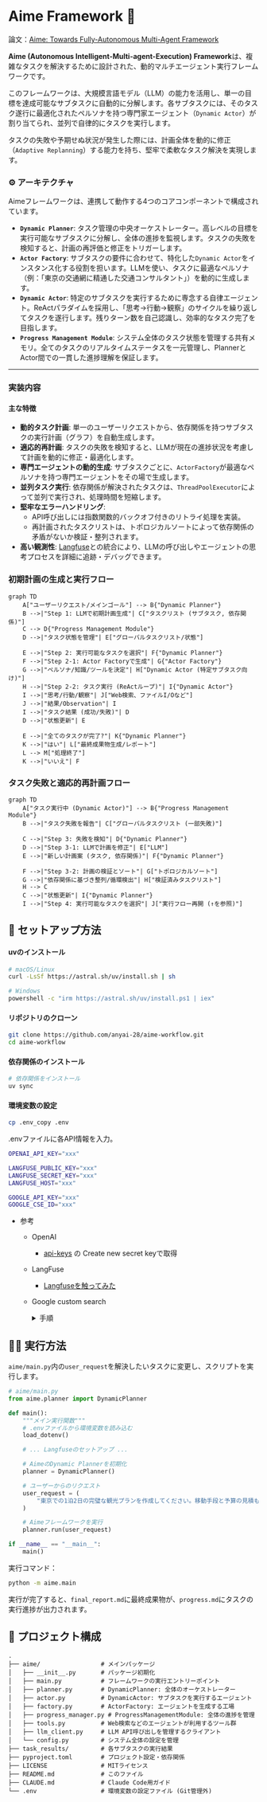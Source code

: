 # Aime Framework 🚀

論文：[Aime: Towards Fully-Autonomous Multi-Agent Framework](https://www.arxiv.org/abs/2507.11988)

**Aime (Autonomous Intelligent-Multi-agent-Execution) Framework**は、複雑なタスクを解決するために設計された、動的マルチエージェント実行フレームワークです。

このフレームワークは、大規模言語モデル（LLM）の能力を活用し、単一の目標を達成可能なサブタスクに自動的に分解します。各サブタスクには、そのタスク遂行に最適化されたペルソナを持つ専門家エージェント（`Dynamic Actor`）が割り当てられ、並列で自律的にタスクを実行します。

タスクの失敗や予期せぬ状況が発生した際には、計画全体を動的に修正（`Adaptive Replanning`）する能力を持ち、堅牢で柔軟なタスク解決を実現します。

### ⚙️ アーキテクチャ

Aimeフレームワークは、連携して動作する4つのコアコンポーネントで構成されています。

- **`Dynamic Planner`**:
  タスク管理の中央オーケストレーター。高レベルの目標を実行可能なサブタスクに分解し、全体の進捗を監視します。タスクの失敗を検知すると、計画の再評価と修正をトリガーします。
- **`Actor Factory`**:
  サブタスクの要件に合わせて、特化した`Dynamic Actor`をインスタンス化する役割を担います。LLMを使い、タスクに最適なペルソナ（例：「東京の交通網に精通した交通コンサルタント」）を動的に生成します。
- **`Dynamic Actor`**:
  特定のサブタスクを実行するために専念する自律エージェント。ReActパラダイムを採用し、「思考→行動→観察」のサイクルを繰り返してタスクを遂行します。残りターン数を自己認識し、効率的なタスク完了を目指します。
- **`Progress Management Module`**:
  システム全体のタスク状態を管理する共有メモリ。全てのタスクのリアルタイムステータスを一元管理し、PlannerとActor間での一貫した進捗理解を保証します。

-----

### 実装内容


#### 主な特徴

- **動的タスク計画**: 単一のユーザーリクエストから、依存関係を持つサブタスクの実行計画（グラフ）を自動生成します。
- **適応的再計画**: タスクの失敗を検知すると、LLMが現在の進捗状況を考慮して計画を動的に修正・最適化します。
- **専門エージェントの動的生成**: サブタスクごとに、`ActorFactory`が最適なペルソナを持つ専門エージェントをその場で生成します。
- **並列タスク実行**: 依存関係が解決されたタスクは、`ThreadPoolExecutor`によって並列で実行され、処理時間を短縮します。
- **堅牢なエラーハンドリング**:
  - API呼び出しには指数関数的バックオフ付きのリトライ処理を実装。
  - 再計画されたタスクリストは、トポロジカルソートによって依存関係の矛盾がないか検証・整列されます。
- **高い観測性**: [Langfuse](https://langfuse.com/)との統合により、LLMの呼び出しやエージェントの思考プロセスを詳細に追跡・デバッグできます。

### 初期計画の生成と実行フロー

```mermaid
graph TD
    A["ユーザーリクエスト/メインゴール"] --> B{"Dynamic Planner"}
    B -->|"Step 1: LLMで初期計画生成"| C["タスクリスト (サブタスク, 依存関係)"]
    C --> D{"Progress Management Module"}
    D -->|"タスク状態を管理"| E["グローバルタスクリスト/状態"]

    E -->|"Step 2: 実行可能なタスクを選択"| F{"Dynamic Planner"}
    F -->|"Step 2-1: Actor Factoryで生成"| G{"Actor Factory"}
    G -->|"ペルソナ/知識/ツールを決定"| H["Dynamic Actor (特定サブタスク向け)"]
    H -->|"Step 2-2: タスク実行 (ReActループ)"| I{"Dynamic Actor"}
    I -->|"思考/行動/観察"| J["Web検索、ファイルI/Oなど"]
    J -->|"結果/Observation"| I
    I -->|"タスク結果 (成功/失敗)"| D
    D -->|"状態更新"| E

    E -->|"全てのタスクが完了?"| K{"Dynamic Planner"}
    K -->|"はい"| L["最終成果物生成/レポート"]
    L --> M["処理終了"]
    K -->|"いいえ"| F
```

### タスク失敗と適応的再計画フロー

```mermaid
graph TD
    A["タスク実行中 (Dynamic Actor)"] --> B{"Progress Management Module"}
    B -->|"タスク失敗を報告"| C["グローバルタスクリスト (一部失敗)"]

    C -->|"Step 3: 失敗を検知"| D{"Dynamic Planner"}
    D -->|"Step 3-1: LLMで計画を修正"| E["LLM"]
    E -->|"新しい計画案 (タスク, 依存関係)"| F{"Dynamic Planner"}

    F -->|"Step 3-2: 計画の検証とソート"| G["トポロジカルソート"]
    G -->|"依存関係に基づき整列/循環検出"| H["検証済みタスクリスト"]
    H --> C
    C -->|"状態更新"| I{"Dynamic Planner"}
    I -->|"Step 4: 実行可能なタスクを選択"| J["実行フロー再開 (↑を参照)"]
```

## 🚀 セットアップ方法

#### uvのインストール

```bash
# macOS/Linux
curl -LsSf https://astral.sh/uv/install.sh | sh

# Windows
powershell -c "irm https://astral.sh/uv/install.ps1 | iex"
```

#### リポジトリのクローン

```bash
git clone https://github.com/anyai-28/aime-workflow.git
cd aime-workflow
```

#### 依存関係のインストール

```bash
# 依存関係をインストール
uv sync
```

#### 環境変数の設定

```bash
cp .env_copy .env
```

.envファイルに各API情報を入力。

```bash
OPENAI_API_KEY="xxx"

LANGFUSE_PUBLIC_KEY="xxx"
LANGFUSE_SECRET_KEY="xxx"
LANGFUSE_HOST="xxx"

GOOGLE_API_KEY="xxx"
GOOGLE_CSE_ID="xxx"
```
- 参考
  - OpenAI
    - [api-keys](https://platform.openai.com/api-keys) の Create new secret keyで取得
  - LangFuse
    - [Langfuseを触ってみた](https://zenn.dev/cloud_ace/articles/44cb9bbcd92865)
  - Google custom search
    <details>
    <summary>手順</summary>

    - APIキーの取得

      1. Google Cloud Consoleにアクセスし、新しいプロジェクトを作成するか、既存のプロジェクトを選択します。
      2. ナビゲーションメニューから「APIとサービス」 > 「ライブラリ」を選択します。
      3. 「Custom Search API」を検索し、有効にします。
      4. 「APIとサービス」 > 「認証情報」に移動し、「+ 認証情報を作成」 > 「APIキー」を選択します。
      5. 作成されたAPIキーが表示されるので、コピーして安全な場所に保管してください。

    - プログラマブル検索エンジンID (CX) の取得
      1. Google プログラマブル検索エンジンのページにアクセスします。
      2. 「追加」ボタンをクリックして、新しい検索エンジンを作成します。
      3. セットアップ画面で、検索エンジンの名前を入力します。
      4. 「ウェブ全体を検索」オプションをオンに切り替えます。
      5. 「作成」をクリックします。
      6. 作成された検索エンジンの「基本」設定ページに移動し、「検索エンジン ID」をコピーします。これがGOOGLE_CSE_IDの値になります。

    </details>


## 🏃‍♀️ 実行方法

`aime/main.py`内の`user_request`を解決したいタスクに変更し、スクリプトを実行します。

```python
# aime/main.py
from aime.planner import DynamicPlanner

def main():
    """メイン実行関数"""
    # .envファイルから環境変数を読み込む
    load_dotenv()

    # ... Langfuseのセットアップ ...

    # AimeのDynamic Plannerを初期化
    planner = DynamicPlanner()

    # ユーザーからのリクエスト
    user_request = (
        "東京での1泊2日の完璧な観光プランを作成してください。移動手段と予算の見積もりもお願いします。"
    )

    # Aimeフレームワークを実行
    planner.run(user_request)

if __name__ == "__main__":
    main()
```

実行コマンド：

```bash
python -m aime.main
```

実行が完了すると、`final_report.md`に最終成果物が、`progress.md`にタスクの実行進捗が出力されます。

## 📁 プロジェクト構成

```text
.
├── aime/                 # メインパッケージ
│   ├── __init__.py       # パッケージ初期化
│   ├── main.py           # フレームワークの実行エントリーポイント
│   ├── planner.py        # DynamicPlanner: 全体のオーケストレーター
│   ├── actor.py          # DynamicActor: サブタスクを実行するエージェント
│   ├── factory.py        # ActorFactory: エージェントを生成する工場
│   ├── progress_manager.py # ProgressManagementModule: 全体の進捗を管理
│   ├── tools.py          # Web検索などのエージェントが利用するツール群
│   ├── llm_client.py     # LLM API呼び出しを管理するクライアント
│   └── config.py         # システム全体の設定を管理
├── task_results/         # 各サブタスクの実行結果
├── pyproject.toml        # プロジェクト設定・依存関係
├── LICENSE               # MITライセンス
├── README.md             # このファイル
├── CLAUDE.md             # Claude Code用ガイド
└── .env                  # 環境変数の設定ファイル (Git管理外)
```
